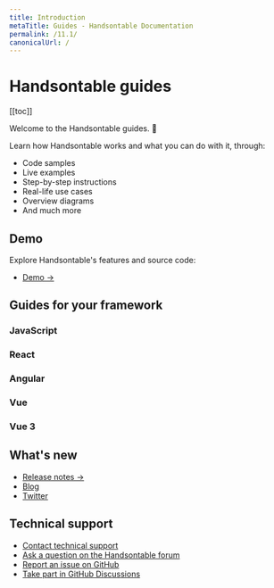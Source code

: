```yaml
---
title: Introduction
metaTitle: Guides - Handsontable Documentation
permalink: /11.1/
canonicalUrl: /
---
```


# Handsontable guides

[[toc]]

Welcome to the Handsontable guides. 👋

Learn how Handsontable works and what you can do with it, through:
- Code samples
- Live examples
- Step-by-step instructions
- Real-life use cases
- Overview diagrams
- And much more

## Demo

Explore Handsontable's features and source code:

- [Demo &#8594;](@/guides/getting-started/demo.md)

## Guides for your framework

<div class="row-items-container">
  <Link href="/docs/11.1/binding-to-data/" hide-latest-version class="row-item">
    <ImageVersioned className="integration-framework-logo" src="/docs/11.1/img/pages/introduction/javascript.svg" alt="JavaScript logo" />
      <h3>JavaScript</h3>
  </Link>
  <Link href="/docs/11.1/react-simple-example/" hide-latest-version class="row-item">
    <ImageVersioned className="integration-framework-logo" src="/docs/11.1/img/pages/introduction/react.svg" alt="React logo" />
      <h3>React</h3>
  </Link>
  <Link href="/docs/11.1/angular-simple-example/" hide-latest-version class="row-item">
    <ImageVersioned className="integration-framework-logo" src="/docs/11.1/img/pages/introduction/angular.svg" alt="Angular logo" />
      <h3>Angular</h3>
  </Link>
  <Link href="/docs/11.1/vue-simple-example/" hide-latest-version class="row-item">
    <ImageVersioned className="integration-framework-logo" src="/docs/11.1/img/pages/introduction/vue.svg" alt="Vue logo" />
      <h3>Vue</h3>
  </Link>
  <Link href="/docs/11.1/vue3-simple-example/" hide-latest-version class="row-item">
    <ImageVersioned className="integration-framework-logo" src="/docs/(.*?)/img/pages/introduction/vue.svg" alt="Vue 3 logo" />
      <h3>Vue 3</h3>
  </Link>
</div>

## What's new

- [Release notes &#8594;](@/guides/upgrade-and-migration/release-notes.md)
- [Blog](https://handsontable.com/blog)
- [Twitter](https://twitter.com/handsontable)

## Technical support

- [Contact technical support](https://handsontable.com/contact?category=technical_support)
- [Ask a question on the Handsontable forum](https://forum.handsontable.com)
- [Report an issue on GitHub](https://github.com/handsontable/handsontable/issues)
- [Take part in GitHub Discussions](https://github.com/handsontable/handsontable/discussions)
